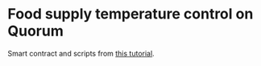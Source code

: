 # Food supply temperature control on Quorum

Smart contract and scripts from [this tutorial](https://docs.chainstack.com/tutorials/quorum/food-supply-temperature-control-with-web3).


